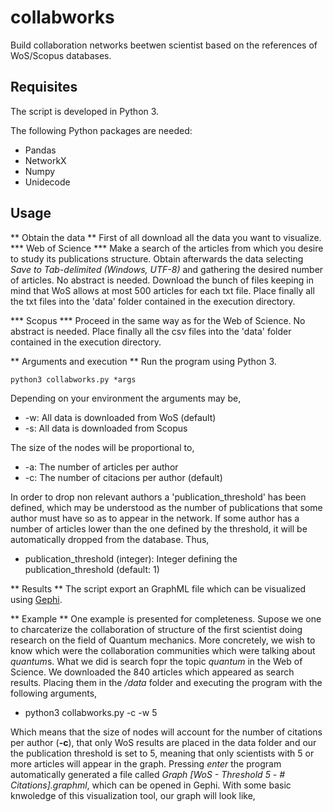 # collabworks
Build collaboration networks beetwen scientist based on the references of WoS/Scopus databases. 

## Requisites
The script is developed in Python 3.

The following Python packages are needed:
* Pandas
* NetworkX
* Numpy
* Unidecode

## Usage

** Obtain the data **
First of all download all the data you want to visualize. 
*** Web of Science ***
Make a search of the articles from which you desire to study its publications structure.
Obtain afterwards the data selecting *Save to Tab-delimited (Windows, UTF-8)* and gathering the desired number of articles. No abstract is needed.
Download the bunch of files keeping in mind that WoS allows at most 500 articles for each txt file.
Place finally all the txt files into the 'data' folder contained in the execution directory.

*** Scopus ***
Proceed in the same way as for the Web of Science. No abstract is needed.
Place finally all the csv files into the 'data' folder contained in the execution directory.

** Arguments and execution **
Run the program using Python 3.

	python3 collabworks.py *args

Depending on your environment the arguments may be,

* -w: All data is downloaded from WoS (default)
* -s: All data is downloaded from Scopus

The size of the nodes will be proportional to,

* -a: The number of articles per author
* -c: The number of citacions per author (default)

In order to drop non relevant authors a 'publication_threshold' has been defined, which may be understood as the number of publications
that some author must have so as to appear in the network. If some author has a number of articles lower than the one defined by the threshold, it will be automatically
dropped from the database. Thus,

* publication_threshold (integer): Integer defining the publication_threshold (default: 1)

** Results **
The script export an GraphML file which can be visualized using [Gephi](https://gephi.org/).

** Example **
One example is presented for completeness. Supose we one to charcaterize the collaboration of structure of the first scientist doing research on the field of Quantum mechanics. More concretely, we wish to know which were the collaboration communities which were talking about *quantum*s. What we did is search fopr the topic *quantum* in the Web of Science. We downloaded the 840 articles which appeared as search results. Placing them in the */data* folder and executing the program with the following arguments,

* python3 collabworks.py -c -w 5

Which means that the size of nodes will account for the number of citations per author (**-c**), that only WoS results are placed in the data folder and our the publication threshold is set to 5, meaning that only scientists with 5 or more articles will appear in the graph. Pressing *enter* the program automatically generated a file called *Graph [WoS - Threshold 5 - # Citations].graphml*, which can be opened in Gephi. With some basic knwoledge of this visualization tool, our graph will look like,



